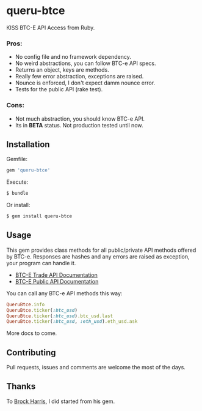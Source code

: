 # queru-btce

KISS BTC-E API Access from Ruby.

### Pros:

- No config file and no framework dependency.
- No weird abstractions, you can follow BTC-e API specs.
- Returns an object, keys are methods.
- Really few error abstraction, exceptions are raised.
- Nounce is enforced, I don't expect damm nounce error.
- Tests for the public API (rake test).

### Cons:

- Not much abstraction, you should know BTC-e API.
- Its in **BETA** status. Not production tested until now.

## Installation

Gemfile:

```ruby
gem 'queru-btce'
```

Execute:

```bash
$ bundle
```

Or install:

```bash
$ gem install queru-btce
```

## Usage

This gem provides class methods for all public/private API methods offered by BTC-e.
Responses are hashes and any errors are raised as exception, your program can handle it.

- [BTC-E Trade API Documentation](https://btc-e.com/api/documentation)
- [BTC-E Public API Documentation](https://btc-e.com/api/3/docs)

You can call any BTC-e API methods this way:

```ruby
QueruBtce.info
QueruBtce.ticker(:btc_usd)
QueruBtce.ticker(:btc_usd).btc_usd.last
QueruBtce.ticker(:btc_usd, :eth_usd).eth_usd.ask
```

More docs to come.

## Contributing

Pull requests, issues and comments are welcome the most of the days.

## Thanks

To [Brock Harris](https://github.com/BrockHarris), I did started from his gem.
